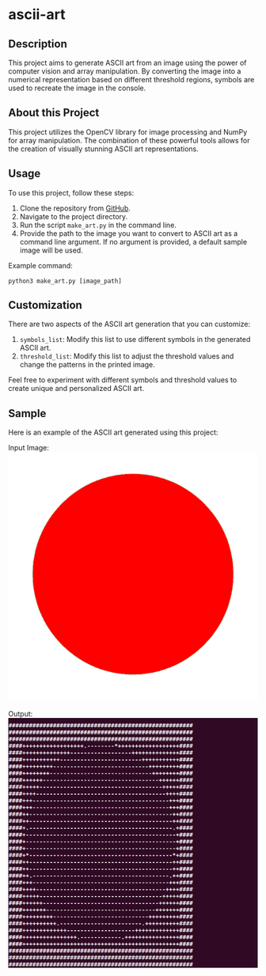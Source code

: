 # ascii-art

## Description
This project aims to generate ASCII art from an image using the power of computer vision and array manipulation. By converting the image into a numerical representation based on different threshold regions, symbols are used to recreate the image in the console.

## About this Project
This project utilizes the OpenCV library for image processing and NumPy for array manipulation. The combination of these powerful tools allows for the creation of visually stunning ASCII art representations.

## Usage
To use this project, follow these steps:

1. Clone the repository from [GitHub](https://github.com/Shiny-Akash/python-mini-projects/tree/ascii-art/projects/asciiart).
2. Navigate to the project directory.
3. Run the script `make_art.py` in the command line.
4. Provide the path to the image you want to convert to ASCII art as a command line argument. If no argument is provided, a default sample image will be used.

Example command:
```
python3 make_art.py [image_path]
```

## Customization
There are two aspects of the ASCII art generation that you can customize:

1. `symbols_list`: Modify this list to use different symbols in the generated ASCII art.
2. `threshold_list`: Modify this list to adjust the threshold values and change the patterns in the printed image.

Feel free to experiment with different symbols and threshold values to create unique and personalized ASCII art.

## Sample
Here is an example of the ASCII art generated using this project:

Input Image:
![input_image](sample_image.png)

Output:
![output_image](sample_output.png)

